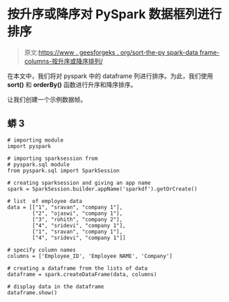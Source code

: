 # 按升序或降序对 PySpark 数据框列进行排序

> 原文:[https://www . geesforgeks . org/sort-the-py spark-data frame-columns-按升序或降序排列/](https://www.geeksforgeeks.org/sort-the-pyspark-dataframe-columns-by-ascending-or-descending-order/)

在本文中，我们将对 pyspark 中的 dataframe 列进行排序。为此，我们使用 **sort()** 和 **orderBy()** 函数进行升序和降序排序。

让我们创建一个示例数据帧。

## 蟒 3

```
# importing module
import pyspark

# importing sparksession from 
# pyspark.sql module
from pyspark.sql import SparkSession

# creating sparksession and giving an app name
spark = SparkSession.builder.appName('sparkdf').getOrCreate()

# list  of employee data
data = [["1", "sravan", "company 1"],
        ["2", "ojaswi", "company 1"],
        ["3", "rohith", "company 2"],
        ["4", "sridevi", "company 1"],
        ["1", "sravan", "company 1"],
        ["4", "sridevi", "company 1"]]

# specify column names
columns = ['Employee_ID', 'Employee NAME', 'Company']

# creating a dataframe from the lists of data
dataframe = spark.createDataFrame(data, columns)

# display data in the dataframe
dataframe.show()
```